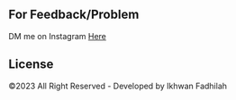 ## For Feedback/Problem

DM me on Instagram [Here](https://www.instagram.com/ikhhwann_/)

## License

©2023 All Right Reserved - Developed by Ikhwan Fadhilah
